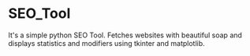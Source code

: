 # SEO_Tool
It's a simple python SEO Tool. Fetches websites with beautiful soap and displays statistics and modifiers using tkinter and matplotlib.

